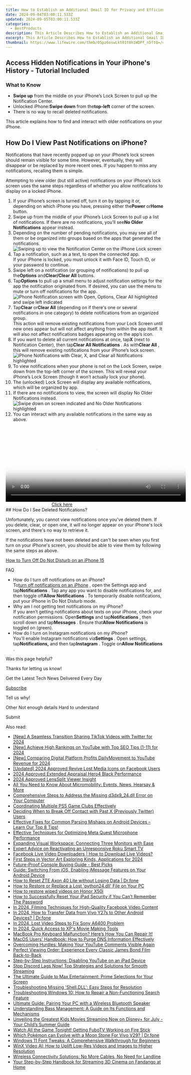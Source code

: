```yaml
---
title: How to Establish an Additional Gmail ID for Privacy and Efficiency
date: 2024-09-04T03:00:11.533Z
updated: 2024-09-05T03:00:11.533Z
categories:
  - BestProducts
description: This Article Describes How to Establish an Additional Gmail ID for Privacy and Efficiency
excerpt: This Article Describes How to Establish an Additional Gmail ID for Privacy and Efficiency
thumbnail: https://www.lifewire.com/thmb/05pz6oswLkt01t0h1WDPf_n5ftQ=/400x300/filters:no_upscale():max_bytes(150000):strip_icc():format(webp)/GettyImages-881503284-5c0f8762c9e77c0001d46bf2.jpg
---
```


## Access Hidden Notifications in Your iPhone's History - Tutorial Included
### What to Know

* **Swipe up** from the middle on your iPhone’s Lock Screen to pull up the Notification Center.
* Unlocked iPhone:**Swipe down** from the**top-left** corner of the screen.
* There is no way to recall deleted notifications.

 This article explains how to find and interact with older notifications on your iPhone.

## How Do I View Past Notifications on iPhone?

 Notifications that have recently popped up on your iPhone’s lock screen should remain visible for some time. However, eventually, they will disappear or be replaced by more recent ones. If you happen to miss any notifications, recalling them is simple.

 Attempting to view older (but still active) notifications on your iPhone’s lock screen uses the same steps regardless of whether you allow notifications to display on a locked iPhone.

1. If your iPhone’s screen is turned off, turn it on by tapping it or, depending on which iPhone you have, pressing either the**Power** or**Home** button.
2. Swipe up from the middle of your iPhone’s Lock Screen to pull up a list of notifications. If there are no notifications, you’ll see**No Older Notifications** appear instead.
3. Depending on the number of pending notifications, you may see all of them or be organized into groups based on the apps that generated the notifications.  
![Swiping up to view the Notification Center on the iPhone Lock screen](https://www.lifewire.com/thmb/2ChwjgKfHw6LD0SO3AW-Th9tN2w=/1500x0/filters:no_upscale():max_bytes(150000):strip_icc():format(webp)/001_view-old-notifications-on-iphone-5212339-4141b55e71b9428ebdaaa0b9896fa5fd.jpg)
4. Tap a notification, such as a text, to open the connected app.  
 If your iPhone is locked, you must unlock it with Face ID, Touch ID, or your password to continue.
5. Swipe left on a notification (or grouping of notifications) to pull up the**Options** and**Clear/Clear All** buttons.
6. Tap**Options** to pull up a small menu to adjust notification settings for the app the notification originated from. If desired, you can use the menu to mute or turn off notifications for the app.  
![iPhone Notification screen with Open, Options, Clear All highlighted and swipe left indicated](https://www.lifewire.com/thmb/n7FbKDAPSdoyav7UQdba-igvm4M=/1500x0/filters:no_upscale():max_bytes(150000):strip_icc():format(webp)/Swipeleft-959079301a7c4079b70a47f7333c8676.jpg)
7. Tap**Clear** or**Clear All** (depending on if there's one or several notifications in one category) to delete notifications from an organized group.  
 This action will remove existing notifications from your Lock Screen until new ones appear but will not affect anything from within the app itself. It will also not affect notifications badges appearing on the app’s icon.
8. If you want to delete all current notifications at once, tap**X** (next to Notification Center), then tap**Clear All Notifications** . As with**Clear All** , this will remove existing notifications from your iPhone’s lock screen.  
![iPhone Notifications with Clear, X, and Clear all Notifications highlighted](https://www.lifewire.com/thmb/dT2FzzX1qo2wc0Gk4zYO2_dqzVM=/1500x0/filters:no_upscale():max_bytes(150000):strip_icc():format(webp)/Clearallnotifications-9ad9e652a6994a3fa1de4b4e0c619980.jpg)
9. To view notifications when your phone is not on the Lock Screen, swipe down from the top-left corner of the screen. This will reveal your iPhone’s Lock Screen (though it won’t actually lock your phone).
10. The (unlocked) Lock Screen will display any available notifications, which will be organized by app.
11. If there are no notifications to view, the screen will display No Older Notifications instead.  
![Swipe down on screen indicated and No Older Notifications highlighted](https://www.lifewire.com/thmb/sEg6zvpTFl35ttLCCfbt5RA4LHQ=/1500x0/filters:no_upscale():max_bytes(150000):strip_icc():format(webp)/Nonotifications-0fff2883c9f84963a4281cb840be5617.jpg)
12. You can interact with any available notifications in the same way as above.

<!-- affiliate ads begin -->
<span id="1982461">
					<video width="576" height="240" style="cursor:pointer"
           poster="//a.impactradius-go.com/display-clicktoplayimage/1982461.png"
           onclick="if(!this.playClicked){this.play();this.setAttribute('controls',true);this.playClicked=true;}">
	   <source src="//a.impactradius-go.com/display-ad/22993-1982461">
	   <img src="//a.impactradius-go.com/display-clicktoplayimage/1982461.png" style="border: none; height: 100%; width: 100%; object-fit: contain">
	</video>
	<div style="width:360px;text-align:center"><a href="javascript:window.open(decodeURIComponent('https%3A%2F%2Fhomestyler.sjv.io%2Fc%2F5597632%2F1982461%2F22993'), '_blank');void(0);">Click here</a></div>
</span>
<img height="0" width="0" src="https://imp.pxf.io/i/5597632/1982461/22993" style="position:absolute;visibility:hidden;" border="0" />
<!-- affiliate ads end -->
## How Do I See Deleted Notifications?

 Unfortunately, you cannot view notifications once you've deleted them. If you delete, clear, or open one, it will no longer appear on your iPhone's lock screen, and there's no way to retrieve it.  

 If the notifications have not been deleted and can't be seen when you first turn on your iPhone's screen, you should be able to view them by following the same steps as above.

[How to Turn Off Do Not Disturb on an iPhone 15](https://www.lifewire.com/iphone-15-turn-off-do-not-disturb-8629346)

 FAQ

* How do I turn off notifications on an iPhone?  
 To[turn off notifications on an iPhone](https://www.lifewire.com/turn-off-notification-on-iphone-5191021) , open the Settings app and tap**Notifications** . Tap any app you want to disable notifications for, and then toggle off**Allow Notifications** . To temporarily disable notifications, put your iPhone in Do Not Disturb mode.
* Why am I not getting text notifications on my iPhone?  
 If you aren’t getting notifications about texts on your iPhone, check your notification permissions. Open**Settings** and tap**Notifications** , then scroll down and tap**Messages** . Ensure that**Allow Notifications** is toggled on (green).
* How do I turn on Instagram notifications on my iPhone?  
 You'll enable Instagram notifications via**Settings** . Open settings, tap**Notifications,** and then tap**Instagram** . Toggle on**Allow Notifications** .

Was this page helpful?

Thanks for letting us know!

 Get the Latest Tech News Delivered Every Day

[Subscribe](https://www.lifewire.com/#)

Tell us why!

 Other  Not enough details  Hard to understand

 Submit

<ins class="adsbygoogle"
     style="display:block"
     data-ad-format="autorelaxed"
     data-ad-client="ca-pub-7571918770474297"
     data-ad-slot="1223367746"></ins>



<ins class="adsbygoogle"
     style="display:block"
     data-ad-client="ca-pub-7571918770474297"
     data-ad-slot="8358498916"
     data-ad-format="auto"
     data-full-width-responsive="true"></ins>

<span class="atpl-alsoreadstyle">Also read:</span>
<div><ul>
<li><a href="https://twitter-clips.techidaily.com/new-a-seamless-transition-sharing-tiktok-videos-with-twitter-for-2024/"><u>[New] A Seamless Transition  Sharing TikTok Videos with Twitter for 2024</u></a></li>
<li><a href="https://facebook-video-footage.techidaily.com/new-achieve-high-rankings-on-youtube-with-top-seo-tips-1-11-for-2024/"><u>[New] Achieve High Rankings on YouTube with Top SEO Tips (1-11) for 2024</u></a></li>
<li><a href="https://facebook-video-share.techidaily.com/new-comparing-digital-platform-profits-dailymovement-to-youtube-revenue-for-2024/"><u>[New] Comparing Digital Platform Profits  DailyMovement to YouTube Revenue for 2024</u></a></li>
<li><a href="https://facebook-videos.techidaily.com/updated-2024-approved-revive-lost-media-icons-on-facebook-users/"><u>[Updated] 2024 Approved  Revive Lost Media Icons on Facebook Users</u></a></li>
<li><a href="https://fox-info.techidaily.com/2024-approved-extended-appraisal-hero4-black-performance/"><u>2024 Approved  Extended Appraisal  Hero4 Black Performance</u></a></li>
<li><a href="https://screen-capture.techidaily.com/2024-approved-lenssplit-viewer-insight/"><u>2024 Approved  LensSplit Viewer Insight</u></a></li>
<li><a href="https://tech-recovery.techidaily.com/all-you-need-to-know-about-micromobility-events-news-hearsay-and-more/"><u>All You Need to Know About Micromobility: Events, News, Hearsay & More</u></a></li>
<li><a href="https://tech-recovery.techidaily.com/comprehensive-steps-to-address-the-missing-d3dx924dll-error-on-your-computer/"><u>Comprehensive Steps to Address the Missing d3dx9_24.dll Error on Your Computer</u></a></li>
<li><a href="https://games-able.techidaily.com/coordinating-multiple-ps5-game-clubs-effectively/"><u>Coordinating Multiple PS5 Game Clubs Effectively</u></a></li>
<li><a href="https://tech-recovery.techidaily.com/deciding-when-to-break-off-contact-with-past-x-previously-twitter-users/"><u>Deciding When to Break Off Contact with Past X (Previously Twitter) Users</u></a></li>
<li><a href="https://tech-recovery.techidaily.com/1722863699132-effective-fixes-for-common-parsing-mishaps-on-android-devices-learn-our-top-8-tips/"><u>Effective Fixes for Common Parsing Mishaps on Android Devices – Learn Our Top 8 Tips!</u></a></li>
<li><a href="https://tech-recovery.techidaily.com/effective-techniques-for-optimizing-meta-quest-microphone-performance/"><u>Effective Techniques for Optimizing Meta Quest Microphone Performance</u></a></li>
<li><a href="https://tech-recovery.techidaily.com/expanding-visual-workspace-connecting-three-monitors-with-ease/"><u>Expanding Visual Workspace: Connecting Three Monitors with Ease</u></a></li>
<li><a href="https://tech-recovery.techidaily.com/expert-advice-on-reactivating-an-unresponsive-roku-smart-tv/"><u>Expert Advice on Reactivating an Unresponsive Roku Smart TV</u></a></li>
<li><a href="https://facebook-video-content.techidaily.com/facebook-live-video-downloaders-how-to-download-live-videos/"><u>Facebook Live Video Downloaders | How to Download Live Videos?</u></a></li>
<li><a href="https://fox-helps.techidaily.com/first-steps-in-vector-art-exploring-kinds-applications-for-2024/"><u>First Steps in Vector Art  Exploring Kinds, Applications for 2024</u></a></li>
<li><a href="https://tech-recovery.techidaily.com/future-proof-console-buying-guide-best-picks/"><u>Future-Proof Console Buying Guide - Best Picks</u></a></li>
<li><a href="https://tech-recovery.techidaily.com/guide-switching-from-ios-enabling-imessage-features-on-your-android-device/"><u>Guide: Switching From iOS, Enabling iMessage Features on Your Android Device</u></a></li>
<li><a href="https://techidaily.com/how-to-reset-zte-axon-40-lite-without-losing-data-drfone-by-drfone-reset-android-reset-android/"><u>How to Reset ZTE Axon 40 Lite without Losing Data | Dr.fone</u></a></li>
<li><a href="https://tech-recovery.techidaily.com/how-to-restore-or-replace-a-lost-python24dll-file-on-your-pc/"><u>How to Restore or Replace a Lost 'python24.dll' File on Your PC</u></a></li>
<li><a href="https://blog-min.techidaily.com/how-to-restore-wiped-videos-on-honor-x50i-by-fonelab-android-recover-video/"><u>How to restore wiped videos on Honor X50i</u></a></li>
<li><a href="https://tech-recovery.techidaily.com/how-to-successfully-reset-your-ipad-security-if-you-cant-remember-the-password/"><u>How to Successfully Reset Your iPad Security if You Can’t Remember The Password</u></a></li>
<li><a href="https://facebook-videos.techidaily.com/in-2024-filming-techniques-for-high-quality-facebook-video-content/"><u>In 2024, Filming Techniques for High-Quality Facebook Video Content</u></a></li>
<li><a href="https://android-transfer.techidaily.com/in-2024-how-to-transfer-data-from-vivo-y27s-to-other-android-devices-drfone-by-drfone-transfer-from-android-transfer-from-android/"><u>In 2024, How to Transfer Data from Vivo Y27s to Other Android Devices? | Dr.fone</u></a></li>
<li><a href="https://extra-skills.techidaily.com/in-2024-lost-video-steps-to-fix-sony-a6400-problem/"><u>In 2024, Lost Video  Steps to Fix Sony A6400 Problem</u></a></li>
<li><a href="https://extra-support.techidaily.com/in-2024-quick-access-to-xps-movie-making-tools/"><u>In 2024, Quick Access to XP's Movie Making Tools</u></a></li>
<li><a href="https://tech-recovery.techidaily.com/macbook-pro-keyboard-malfunction-heres-how-you-can-repair-it/"><u>MacBook Pro Keyboard Malfunction? Here’s How You Can Repair It!</u></a></li>
<li><a href="https://tech-recovery.techidaily.com/macos-users-handbook-how-to-purge-dns-information-effectively/"><u>MacOS Users' Handbook: How to Purge DNS Information Effectively</u></a></li>
<li><a href="https://tech-recovery.techidaily.com/overcoming-hurdles-making-your-youtube-comments-visible-again/"><u>Overcoming Hurdles: Making Your YouTube Comments Visible Again</u></a></li>
<li><a href="https://tech-recovery.techidaily.com/perfect-viewing-order-experience-every-classic-james-bond-film-back-to-back/"><u>Perfect Viewing Order: Experience Every Classic James Bond Film Back-to-Back</u></a></li>
<li><a href="https://tech-recovery.techidaily.com/step-by-step-instructions-disabling-youtube-on-an-ipad-device/"><u>Step-by-Step Instructions: Disabling YouTube on an iPad Device</u></a></li>
<li><a href="https://tech-recovery.techidaily.com/stop-discord-lags-now-top-strategies-and-solutions-for-smooth-streaming/"><u>Stop Discord Lags Now! Top Strategies and Solutions for Smooth Streaming</u></a></li>
<li><a href="https://tech-recovery.techidaily.com/the-ultimate-guide-to-max-entertainment-prime-selections-for-your-screen/"><u>The Ultimate Guide to Max Entertainment: Prime Selections for Your Screen</u></a></li>
<li><a href="https://tech-recovery.techidaily.com/troubleshooting-missing-shelldll-easy-steps-for-resolution/"><u>Troubleshooting Missing 'Shell.DLL': Easy Steps for Resolution</u></a></li>
<li><a href="https://tech-recovery.techidaily.com/troubleshooting-windows-10-how-to-repair-a-non-functioning-search-feature/"><u>Troubleshooting Windows 10: How to Repair a Non-Functioning Search Feature</u></a></li>
<li><a href="https://tech-recovery.techidaily.com/ultimate-guide-pairing-your-pc-with-a-wireless-bluetooth-speaker/"><u>Ultimate Guide: Pairing Your PC with a Wireless Bluetooth Speaker</u></a></li>
<li><a href="https://tech-recovery.techidaily.com/understanding-bass-management-a-guide-on-its-functions-and-mechanisms/"><u>Understanding Bass Management: A Guide on Its Functions and Mechanisms</u></a></li>
<li><a href="https://tech-recovery.techidaily.com/unveiling-the-greatest-kids-movies-streaming-now-on-disneyplus-for-july-your-childs-summer-guide/"><u>Unveiling the Greatest Kids Movies Streaming Now on Disney+ for July - Your Child’s Summer Guide</u></a></li>
<li><a href="https://tech-recovery.techidaily.com/1722860216209-watch-all-the-game-tonight-getting-fubotv-working-on-fire-stick/"><u>Watch All the Game Tonight! Getting FuboTV Working on Fire Stick</u></a></li>
<li><a href="https://change-location.techidaily.com/which-pokemon-can-evolve-with-a-moon-stone-for-vivo-v29-drfone-by-drfone-virtual-android/"><u>Which Pokémon can Evolve with a Moon Stone For Vivo V29? | Dr.fone</u></a></li>
<li><a href="https://tech-recovery.techidaily.com/windows-11-font-tweaks-a-comprehensive-walkthrough-for-beginners/"><u>Windows 11 Font Tweaks: A Comprehensive Walkthrough for Beginners</u></a></li>
<li><a href="https://vp-tips.techidaily.com/winx-video-ai-how-to-uplift-low-res-videos-and-images-to-higher-resolution/"><u>WinX Video AI: How to Uplift Low-Res Videos and Images to Higher Resolution</u></a></li>
<li><a href="https://tech-recovery.techidaily.com/wireless-connectivity-solutions-no-more-cables-no-need-for-landline/"><u>Wireless Connectivity Solutions: No More Cables, No Need for Landline</u></a></li>
<li><a href="https://tech-recovery.techidaily.com/your-step-by-step-handbook-for-streaming-3d-cinema-on-fandango-at-home/"><u>Your Step-by-Step Handbook for Streaming 3D Cinema on Fandango at Home</u></a></li>
</ul></div>
